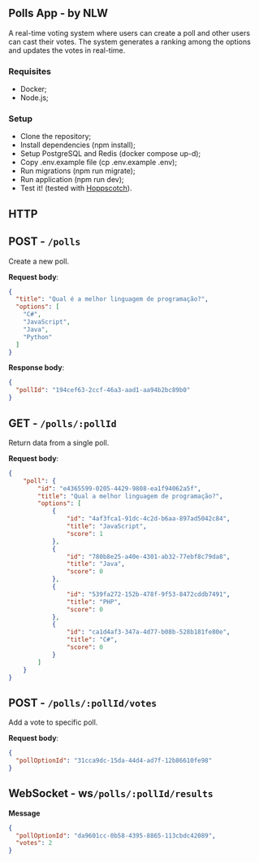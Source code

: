 ## Polls App - by NLW
A real-time voting system where users can create a poll and other users can cast their votes. The system generates a ranking among the options and updates the votes in real-time.

### Requisites

* Docker;
* Node.js;

### Setup

* Clone the repository;
* Install dependencies (npm install);
* Setup PostgreSQL and Redis (docker compose up-d);
* Copy .env.example file (cp .env.example .env);
* Run migrations (npm run migrate);
* Run application (npm run dev);
* Test it! (tested with [Hoppscotch](https://hoppscotch.io/)).

## HTTP

## POST - `/polls`

Create a new poll.

**Request body**:

```json
{
  "title": "Qual é a melhor linguagem de programação?",
  "options": [
    "C#",
    "JavaScript",
    "Java",
    "Python"
  ]
}
```
**Response body**:
```json
{
  "pollId": "194cef63-2ccf-46a3-aad1-aa94b2bc89b0"
}
```

## GET - `/polls/:pollId`

Return data from a single poll.

**Request body**:
```json
{
	"poll": {
		"id": "e4365599-0205-4429-9808-ea1f94062a5f",
		"title": "Qual a melhor linguagem de programação?",
		"options": [
			{
				"id": "4af3fca1-91dc-4c2d-b6aa-897ad5042c84",
				"title": "JavaScript",
				"score": 1
			},
			{
				"id": "780b8e25-a40e-4301-ab32-77ebf8c79da8",
				"title": "Java",
				"score": 0
			},
			{
				"id": "539fa272-152b-478f-9f53-8472cddb7491",
				"title": "PHP",
				"score": 0
			},
			{
				"id": "ca1d4af3-347a-4d77-b08b-528b181fe80e",
				"title": "C#",
				"score": 0
			}
		]
	}
}
```

## POST - `/polls/:pollId/votes`

Add a vote to specific poll.

**Request body**:
```json
{
  "pollOptionId": "31cca9dc-15da-44d4-ad7f-12b86610fe98"
}
```

## WebSocket - ws`/polls/:pollId/results`

**Message**

```json
{
  "pollOptionId": "da9601cc-0b58-4395-8865-113cbdc42089",
  "votes": 2
}
```
